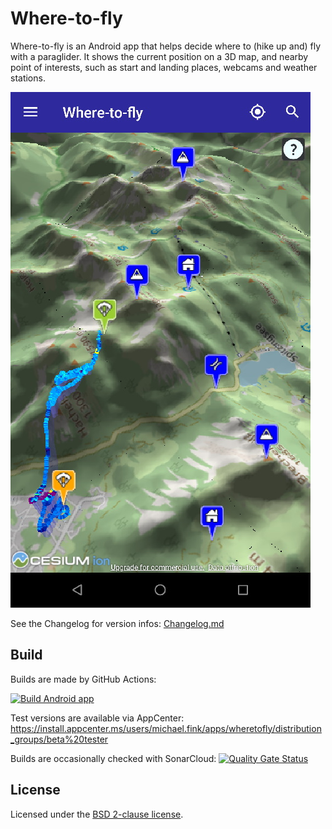 # Where-to-fly

Where-to-fly is an Android app that helps decide where to (hike up and) fly
with a paraglider. It shows the current position on a 3D map, and nearby
point of interests, such as start and landing places, webcams and weather
stations.

![Map View](wheretofly-map.jpg)

See the Changelog for version infos: [Changelog.md](Changelog.md "Changelog")

## Build

Builds are made by GitHub Actions:

[![Build Android app](https://github.com/vividos/WhereToFly/actions/workflows/build-app-android.yml/badge.svg)](https://github.com/vividos/WhereToFly/actions/workflows/build-app-android.yml)

Test versions are available via AppCenter:
https://install.appcenter.ms/users/michael.fink/apps/wheretofly/distribution_groups/beta%20tester

Builds are occasionally checked with SonarCloud:
[![Quality Gate Status](https://sonarcloud.io/api/project_badges/measure?project=WhereToFly&metric=alert_status)](https://sonarcloud.io/dashboard?id=WhereToFly)

## License

Licensed under the [BSD 2-clause license](LICENSE.md).
